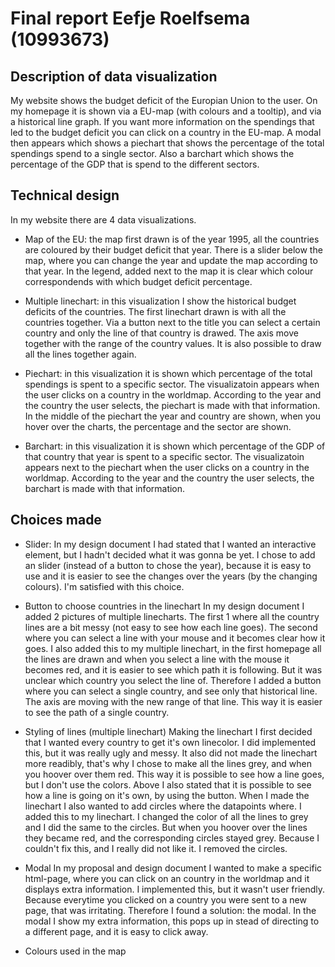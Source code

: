 # Final report Eefje Roelfsema (10993673)

## Description of data visualization

My website shows the budget deficit of the Europian Union to the user. On my homepage it is
shown via a EU-map (with colours and a tooltip), and via a historical line graph.
If you want more information on the spendings that led to the budget deficit you can click
on a country in the EU-map. A modal then appears which shows a piechart that shows
the percentage of the total spendings spend to a single sector. Also a barchart which
shows the percentage of the GDP that is spend to the different sectors.

## Technical design

In my website there are 4 data visualizations.
- Map of the EU: the map first drawn is of the year 1995, all the countries are coloured
by their budget deficit that year. There is a slider below the map, where you can change the
year and update the map according to that year. In the legend, added next to the map
it is clear which colour correspondends with which budget deficit percentage.

- Multiple linechart: in this visualization I show the historical budget deficits of the countries.
The first linechart drawn is with all the countries together. Via a button next to the title you can
select a certain country and only the line of that country is drawed. The axis move together with
the range of the country values. It is also possible to draw all the lines together again.

- Piechart: in this visualization it is shown which percentage of the total spendings is spent to
a specific sector. The visualizatoin appears when the user clicks on a country in the worldmap.
According to the year and the country the user selects, the piechart is made with that information.
In the middle of the piechart the year and country are shown, when you hover over the charts, the
percentage and the sector are shown.

- Barchart: in this visualization it is shown which percentage of the GDP of that country that year is
spent to a specific sector. The visualizatoin appears next to the piechart when the user clicks on a country in the worldmap.
According to the year and the country the user selects, the barchart is made with that information.

## Choices made

- Slider:
In my design document I had stated that I wanted an interactive element, but I hadn't decided what it was gonna be yet.
I chose to add an slider (instead of a button to chose the year), because it is easy to use and it
is easier to see the changes over the years (by the changing colours). I'm satisfied with this choice.

- Button to choose countries in the linechart
In my design document I added 2 pictures of multiple linecharts. The first 1 where all the country lines
are a bit messy (not easy to see how each line goes). The second where you can select a line with your mouse
and it becomes clear how it goes. I also added this to my multiple linechart, in the first homepage all the lines
are drawn and when you select a line with the mouse it becomes red, and it is easier to see which path it is following.
But it was unclear which country you select the line of. Therefore I added a button where you can select a single country,
and see only that historical line. The axis are moving with the new range of that line. This way it is easier to see the
path of a single country.  

- Styling of lines (multiple linechart)
Making the linechart I first decided that I wanted every country to get it's own linecolor. I did
implemented this, but it was really ugly and messy. It also did not made the linechart more readibly, that's
why I chose to make all the lines grey, and when you hoover over them red. This way it is possible to see how a line goes,
but I don't use the colors. Above I also stated that it is possible to see how a line is going on it's own, by using the
button. When I made the linechart I also wanted to add circles where the datapoints where. I added this to my
linechart. I changed the color of all the lines to grey and I did the same to the circles. But when you hoover over
the lines they became red, and the corresponding circles stayed grey. Because I couldn't fix this, and I really did not
like it. I removed the circles.

- Modal
In my proposal and design document I wanted to make a specific html-page, where you can click on an country
in the worldmap and it displays extra information. I implemented this, but it wasn't user friendly. Because everytime
you clicked on a country you were sent to a new page, that was irritating. Therefore I found a solution: the modal.
In the modal I show my extra information, this pops up in stead of directing to a different page, and it is easy to click away. 

- Colours used in the map
